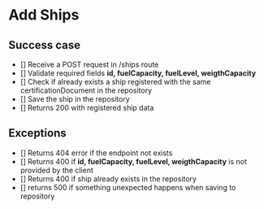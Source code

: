 # Add Ships

## Success case
- [] Receive a POST request in /ships route
- [] Validate required fields **id, fuelCapacity, fuelLevel, weigthCapacity**
- [] Check if already exists a ship registered with the same certificationDocument in the repository
- [] Save the ship in the repository
- [] Returns 200 with registered ship data

## Exceptions
- [] Returns 404 error if the endpoint not exists
- [] Returns 400 if **id, fuelCapacity, fuelLevel, weigthCapacity** is not provided by the client
- [] Returns 400 if ship already exists in the repository
- [] returns 500 if something unexpected happens when saving to repository